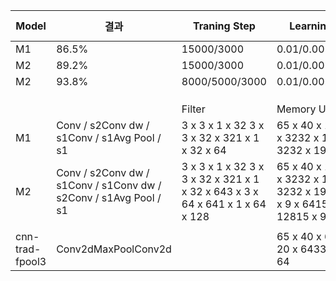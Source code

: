 | Model           | 결과                                                             | Traning Step                                                                 | Learning Rate                                                                      | batch_size                        | optimizer                | activation function | silence_percentage | unknown_percentage | time_shift_ms | sample_rate |
|-----------------|------------------------------------------------------------------|------------------------------------------------------------------------------|------------------------------------------------------------------------------------|-----------------------------------|--------------------------|---------------------|--------------------|--------------------|---------------|-------------|
| M1              | 86.5%                                                            | 15000/3000                                                                   | 0.01/0.001/0.0001                                                                  | 100                               | GradientDescentOptimizer | Relu                | 10                 | 10                 | 100           | 16000       |
| M2              | 89.2%                                                            | 15000/3000                                                                   | 0.01/0.001/0.0001                                                                  | 100                               | GradientDescentOptimizer | Relu                |                    |                    |               |             |
| M2              | 93.8%                                                            | 8000/5000/3000                                                               | 0.01/0.002/0.0001                                                                  | 100                               | RMSPropOptimizer         | Relu                |                    |                    |               |             |
|                 |                                                                  |                                                                              |                                                                                    |                                   |                          |                     |                    |                    |               |             |
|                 |                                                                  |                                                                              |                                                                                    |                                   |                          |                     |                    |                    |               |             |
|                 |                                                                  |                                                                              |                                                                                    |                                   |                          |                     |                    |                    |               |             |
|                 |                                                                  | Filter                                                                       | Memory Usage                                                                       | Memory Usage                      | Memory Usage             |                     |                    |                    |               |             |
| M1              | Conv / s2Conv dw / s1Conv / s1Avg Pool / s1                      | 3 x 3 x 1 x 32 3 x 3 x 32 x 321 x 1 x 32 x 64                                | 65 x 40 x 132 x 19 x 3232 x 19 x 3232 x 19 x 64                                    | 2600195201952038912               | 80552                    |                     |                    |                    |               |             |
| M2              | Conv / s2Conv dw / s1Conv / s1Conv dw / s2Conv / s1Avg Pool / s1 | 3 x 3 x 1 x 32 3 x 3 x 32 x 321 x 1 x 32 x 643 x 3 x 64 x 641 x 1 x 64 x 128 | 65 x 40 x 132 x 19 x 3232 x 19 x 3232 x 19 x 6415 x 9 x 6415 x 9 x 12815 x 9 x 128 | 260019456194563891286401728017280 | 123624                   |                     |                    |                    |               |             |
|                 |                                                                  |                                                                              |                                                                                    |                                   |                          |                     |                    |                    |               |             |
| cnn-trad-fpool3 | Conv2dMaxPoolConv2d                                              |                                                                              | 65 x 40 x 6433 x 20 x 6433 x 20 x 64                                               | 1664004224042240                  | 250880                   |                     |                    |                    |               |             |
